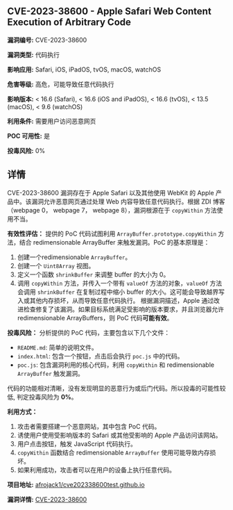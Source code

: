 ## CVE-2023-38600 - Apple Safari Web Content Execution of Arbitrary Code

**漏洞编号:** CVE-2023-38600

**漏洞类型:** 代码执行

**影响应用:** Safari, iOS, iPadOS, tvOS, macOS, watchOS

**危害等级:** 高危，可能导致任意代码执行

**影响版本:** < 16.6 (Safari), < 16.6 (iOS and iPadOS), < 16.6 (tvOS), < 13.5 (macOS), < 9.6 (watchOS)

**利用条件:** 需要用户访问恶意网页

**POC 可用性:** 是

**投毒风险:** 0%

## 详情

CVE-2023-38600 漏洞存在于 Apple Safari 以及其他使用 WebKit 的 Apple 产品中。该漏洞允许恶意网页通过处理 Web 内容导致任意代码执行。根据 ZDI 博客（webpage 0， webpage 7， webpage 8），漏洞根源在于 `copyWithin` 方法使用不当。

**有效性评估：**
提供的 PoC 代码试图利用 `ArrayBuffer.prototype.copyWithin` 方法，结合 redimensionable ArrayBuffer 来触发漏洞。PoC 的基本原理是：
1.  创建一个redimensionable `ArrayBuffer`。
2.  创建一个 `Uint8Array` 视图。
3.  定义一个函数 `shrinkBuffer` 来调整 buffer 的大小为 0。
4.  调用 `copyWithin` 方法，并传入一个带有 `valueOf` 方法的对象，`valueOf` 方法会调用 `shrinkBuffer` 在复制过程中缩小 buffer 的大小。这可能会导致越界写入或其他内存损坏，从而导致任意代码执行。
根据漏洞描述，Apple 通过改进检查修复了该漏洞。如果目标系统满足受影响的版本要求，并且浏览器允许 redimensionable ArrayBuffers，则 PoC 代码**可能有效**。

**投毒风险：**
分析提供的 PoC 代码，主要包含以下几个文件：
*   `README.md`: 简单的说明文件。
*   `index.html`: 包含一个按钮，点击后会执行 `poc.js` 中的代码。
*   `poc.js`: 包含漏洞利用的核心代码，利用 `copyWithin` 和 redimensionable `ArrayBuffer` 触发漏洞。

代码的功能相对清晰，没有发现明显的恶意行为或后门代码。所以投毒的可能性较低, 判定投毒风险为 **0%**。

**利用方式：**
1.  攻击者需要搭建一个恶意网站，其中包含 PoC 代码。
2.  诱使用户使用受影响版本的 Safari 或其他受影响的 Apple 产品访问该网站。
3.  用户点击按钮，触发 JavaScript 代码执行。
4.  `copyWithin` 函数结合 redimensionable `ArrayBuffer` 使用可能导致内存损坏。
5.  如果利用成功，攻击者可以在用户的设备上执行任意代码。

**项目地址:** [afrojack1/cve202338600test.github.io](https://github.com/afrojack1/cve202338600test.github.io)

**漏洞详情:** [CVE-2023-38600](https://nvd.nist.gov/vuln/detail/CVE-2023-38600)